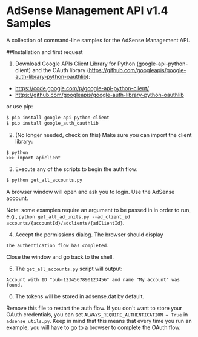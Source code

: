 # AdSense Management API v1.4 Samples

A collection of command-line samples for the AdSense Management API.

##Installation and first request

1. Download Google APIs Client Library for Python (google-api-python-client) and
   the OAuth library
   (https://github.com/googleapis/google-auth-library-python-oauthlib):
  - https://code.google.com/p/google-api-python-client/
  - https://github.com/googleapis/google-auth-library-python-oauthlib

  or use pip:

  ```bash
  $ pip install google-api-python-client
  $ pip install google_auth_oauthlib
  ```

2. (No longer needed, check on this) Make sure you can import the client library:

  ```
  $ python
  >>> import apiclient
  ```

3. Execute any of the scripts to begin the auth flow:

  ```bash
  $ python get_all_accounts.py
  ```

  A browser window will open and ask you to login. Use the AdSense account.

  Note: some examples require an argument to be passed in in order to run,
  e.g., `python get_all_ad_units.py --ad_client_id
  accounts/{accountId}/adclients/{adClientId}`.

4. Accept the permissions dialog. The browser should display

  `The authentication flow has completed.`

  Close the window and go back to the shell.

5. The `get_all_accounts.py` script will output:

  `Account with ID "pub-1234567890123456" and name "My account" was found.`

6. The tokens will be stored in adsense.dat by default.

  Remove this file to restart the auth flow. If you don't want to store your
  OAuth credentials, you can set `ALWAYS_REQUIRE_AUTHENTICATION = True` in
  `adsense_utils.py`. Keep in mind that this means that every time you run an
  example, you will have to go to a browser to complete the OAuth flow.
